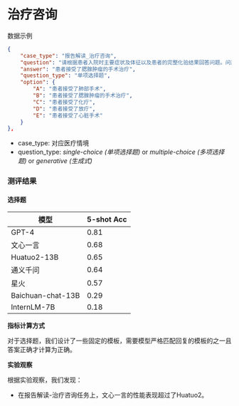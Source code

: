 # 治疗咨询

数据示例

```json
{
    "case_type": "报告解读_治疗咨询",
    "question": "请根据患者入院时主要症状及体征以及患者的完整化验结果回答问题。问题：患者都接受过哪些治疗？ 输入：其中化验单中N代表正常值，空代表异常值。完整化验结果:尿镜检结果:N, 镜检白细胞:N, 镜检红细胞:N, 透明管型:N, 蜡样管型:N, 颗粒管型:N, 白细胞管型:N, 红细胞管型:N, 草酸钙结晶:N, 非晶型磷酸盐:N, 尿液霉菌:N, 外观:N, 颜色:N, 比密:N, 酸碱度:N, 亚硝酸盐:N, 蛋白定性:N, 葡萄糖:N, 白细胞酯酶:N, 隐血:N, 酮体:N, 尿胆原:N, 胆红素:N, 细菌:N, 总管型:N, 上皮细胞:N, 粘液丝:N, 非鳞状上皮:N, 病理管型:N, 红细胞:N, 红细胞信息:N, 精子:N, 鳞状上皮:N, 尿路感染信息:空, 白细胞:N, 白细胞团:N, 结晶:N, 类酵母菌:N, 非典型细胞:N, CB Total Count:N, CW Others:N, CW Total Count:N, 电导率:N, DEBRIS:N, 受损红细胞:N, 渗透压:N, SF Others:N, SF Total Count:N, 小圆细胞:N, 白细胞(高倍视野):N, 红细胞(高倍视野):N, 上皮细胞(高倍视野):N, 管型(高倍视野):N, 白细胞计数:N, 中性粒细胞百分数:N, 淋巴细胞百分数:N, 单核细胞百分数:N, 嗜酸性粒细胞百分数:N, 嗜碱性粒细胞百分数:N, 中性粒细胞绝对数:N, 淋巴细胞绝对数:N, 单核细胞绝对数:N, 嗜酸性粒细胞绝对数:N, 嗜碱性粒细胞绝对数:N, 红细胞计数:N, 血红蛋白量:N, 红细胞比容:N, 平均红细胞体积:空, 平均红细胞血红蛋白含量:N, 平均红细胞血红蛋白浓度:N, 红细胞体积分布宽度CV:N, 红细胞体积分布-SD:N, 血小板计数:N, 平均血小板体积:N, 大血小板百分数:N, 血小板体积分布宽度:空, 血小板压积:N, 有核细胞绝对值:N, 有核细胞百分比:N, C反应蛋白:N, 降钙素原:N, 血清淀粉样蛋白A:N, 高敏肌钙蛋白T:N, 高敏肌钙蛋白I:N, 肌红蛋白:N, 肌酸激酶同工酶（质量）:N, 凝血酶原时间:N, 活化部分凝血活酶时间:N, 凝血酶时间:N, 纤维蛋白原:N, PT正常对照:N, APTT正常对照:N, TT正常对照:N, 国际标准化比值:N, B型利钠肽:N, 糖化血红蛋白:N, 总胆红素:N, 直接胆红素:N, 间接胆红素:N, 总蛋白:N, 白蛋白:N, 丙氨酸氨基转移酶:N, 天门冬氨酸氨基转移酶:N, γ-谷氨酰基转移酶:N, 碱性磷酸酶:N, 亮氨酸氨肽酶:N, 腺苷脱氨酶:N, 超氧化物歧化酶:N, 谷胱甘肽还原酶:N, 总胆汁酸:N, α-L-岩藻糖苷酶:N, 胆碱酯酶:N, 甘胆酸:N, 前白蛋白:N, 尿素:N, 肌酐:N, 尿酸:空, 胱氨酸蛋白酶抑制剂C:N, 葡萄糖:空, 糖化白蛋白:N, 白蛋白（GA-ALB）:N, 糖化白蛋白比:N, 钠:N, 钾:N, 氯:N, 钙:N, 磷:N, 镁:N, 甘油三酯:空, 总胆固醇:N, 高密度脂蛋白胆固醇:N, 低密度脂蛋白胆固醇:N, 小而密低密度脂蛋白胆固醇:N, 载脂蛋白A1:N, 载脂蛋白B:N, 载脂蛋白AII:N, 载脂蛋白CⅡ:空, 载脂蛋白C-Ⅲ:空, 载脂蛋白E:N, 脂蛋白(a):N, 肌酸激酶:N, 游离脂肪酸:空, 血清脂血指数:N, 血清溶血指数:N, 血清胆红素指数:N, 球蛋白:N, 白/球蛋白比:N, 转氨酶比:N, CH/HDL+LDL:N, 估算肾小球滤过率(EPI):N, 乙肝表面抗原:N, 乙肝表面抗体:N, 乙肝e抗原:N, 乙型肝炎e抗体:N, 乙肝核心抗体:N, 丙型肝炎病毒抗体:N, 梅毒螺旋体抗体:N, 人类免疫缺陷病毒:N, 白蛋白:N, α1-球蛋白:N, α2-球蛋白:N, β1-球蛋白:N, β2-球蛋白:N, γ-球蛋白:N\n性别:男\n年龄:65\n入院时主要症状及体征:患者近 1 年余前无明显诱因下发现左侧腮腺区肿物。无疼痛，无发热，无胀满感，无压痛，平时无任何不适，后自觉逐渐增大，后至我院门诊，门诊查 CT 增强见左侧腮腺占位病变，腺淋巴瘤？低度恶性待排，建议 MRI 增强，  现为进一步治疗来我院，门诊拟“腮腺肿瘤”收治入院。\n特殊检查及重要会诊:术中冰冻 （左腮腺肿物）Warthin 瘤  心脏超声 1. 左房稍增大 2. 左心室收缩功能未见明显异常 3. 左室舒张功能减低；  胸部 CT 两肺局限性肺气肿，右肺上叶钙化结节，随访。 主动脉钙化。肝内钙化灶\n: 选项如下 : A: 患者接受了肺部手术。 B:患者接受了腮腺肿瘤的手术治疗。 C: 患者接受了化疗。 D: 患者接受了放疗。 E: 患者接受了心脏手术。。请选择一个选项作为你的答案。正确答案是：",
    "answer": "患者接受了腮腺肿瘤的手术治疗",
    "question_type": "单项选择题",
    "option": {
        "A": "患者接受了肺部手术",
        "B": "患者接受了腮腺肿瘤的手术治疗",
        "C": "患者接受了化疗",
        "D": "患者接受了放疗",
        "E": "患者接受了心脏手术"
    }
},
```
- case_type: 对应医疗情境
- question_type: *single-choice (单项选择题)* or *multiple-choice (多项选择题)* or *generative (生成式)*

### 测评结果
#### 选择题
| 模型| 5-shot Acc |
|------|------------|
|GPT-4|0.81|
|文心一言|0.68|
|Huatuo2-13B|0.65|
|通义千问|0.64|
|星火|0.57|
|Baichuan-chat-13B|0.29|
|InternLM-7B|0.18|

**指标计算方式**

对于选择题，我们设计了一些固定的模板，需要模型严格匹配回复的模板的之一且答案正确才计算为正确。

**实验观察**

根据实验观察，我们发现：
- 在报告解读-治疗咨询任务上，文心一言的性能表现超过了Huatuo2。
